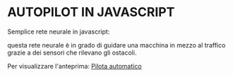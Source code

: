 # AUTOPILOT IN JAVASCRIPT

Semplice rete neurale in javascript:

questa rete neurale è in grado di guidare una macchina in mezzo al traffico grazie a dei sensori che rilevano gli ostacoli.

Per visualizzare l'anteprima: [Pilota automatico](https://andreferrario.github.io/Autopilot_ai/)



